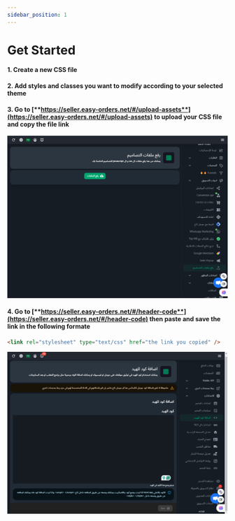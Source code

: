 ```yaml
---
sidebar_position: 1
---
```


# Get Started

#### 1. Create a new CSS file

#### 2. Add styles and classes you want to modify according to your selected theme

#### 3. Go to [**https://seller.easy-orders.net/#/upload-assets**](https://seller.easy-orders.net/#/upload-assets) to upload your CSS file and copy the file link

![Container](./img/upload_design_assets.png)

#### 4. Go to [**https://seller.easy-orders.net/#/header-code**](https://seller.easy-orders.net/#/header-code) then paste and save the link in the following formate

```html
<link rel="stylesheet" type="text/css" href="the link you copied" />
```

![Container](./img/add_head_code.png)
